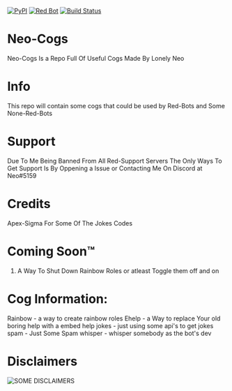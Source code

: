 [![PyPI](https://img.shields.io/badge/Python-3.5-blue.svg)](https://www.python.org/downloads/) 
[![Red Bot](https://img.shields.io/badge/Discord-Red%20Bot-red.svg)](https://github.com/Twentysix26/Red-DiscordBot)
[![Build Status](https://travis-ci.org/Galarzaa90/NabBot.svg?branch=master)](https://travis-ci.org/Galarzaa90/NabBot)

# Neo-Cogs
Neo-Cogs Is a Repo Full Of Useful Cogs Made By Lonely Neo

# Info
This repo will contain some cogs that could be used by Red-Bots and Some None-Red-Bots

# Support
Due To Me Being Banned From All Red-Support Servers The Only Ways To Get Support Is By Oppening a Issue or Contacting Me On Discord at Neo#5159

# Credits
Apex-Sigma For Some Of The Jokes Codes

# Coming Soon™
1. A Way To Shut Down Rainbow Roles or atleast Toggle them off and on

# Cog Information:
Rainbow - a way to create rainbow roles
Ehelp - a Way to replace Your old boring help with a embed help
jokes - just using some api's to get jokes
spam - Just Some Spam
whisper - whisper somebody as the bot's dev

# Disclaimers

<img align="center" src="https://cdn.discordapp.com/attachments/292367927129276417/333203593693757440/images_11.png" alt="SOME DISCLAIMERS">
